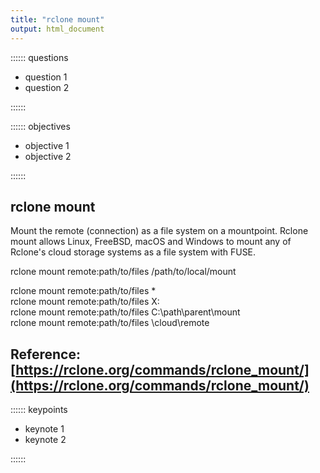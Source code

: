 ```yaml
---
title: "rclone mount"
output: html_document
---
```



:::::: questions
 - question 1 
 - question 2 
 
::::::

:::::: objectives
 - objective 1 
 - objective 2 
 
::::::
## rclone mount

Mount the remote (connection) as a file system on a mountpoint.
Rclone mount allows Linux, FreeBSD, macOS and Windows to mount any of Rclone's cloud storage systems as a file system with FUSE.  

rclone mount remote:path/to/files /path/to/local/mount   

rclone mount remote:path/to/files *  
rclone mount remote:path/to/files X:  
rclone mount remote:path/to/files C:\path\parent\mount  
rclone mount remote:path/to/files \\cloud\remote  


## Reference:  [https://rclone.org/commands/rclone_mount/](https://rclone.org/commands/rclone_mount/)

:::::: keypoints
 - keynote 1   
 - keynote 2   
 
::::::


